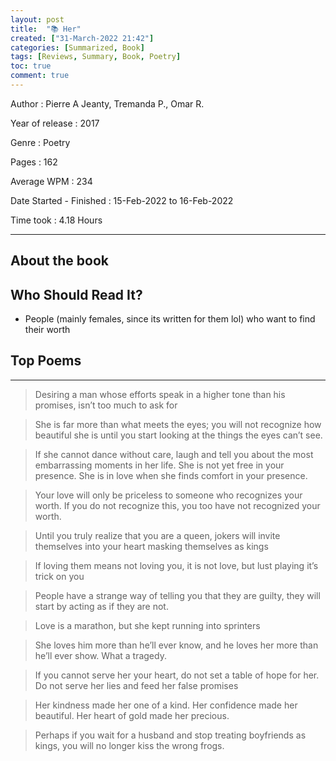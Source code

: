 ```yaml
---
layout: post
title:  "📚 Her"
created: ["31-March-2022 21:42"]
categories: [Summarized, Book]
tags: [Reviews, Summary, Book, Poetry]
toc: true
comment: true
---
```


Author
: Pierre A Jeanty, Tremanda P., Omar R.

Year of release
: 2017

Genre
: Poetry 

Pages
: 162

Average WPM
: 234

Date Started - Finished
: 15-Feb-2022 to 16-Feb-2022

Time took
: 4.18 Hours

---

## About the book
## Who Should Read It?
- People (mainly females, since its written for them lol) who want to find their worth

## Top Poems
---

>	Desiring a man
	whose efforts speak
	in a higher tone
	than his promises,
	isn’t too much to ask for


>	She is far more than
	what meets the eyes;
	you will not recognize
	how beautiful she is
	until you start looking
	at the things the eyes can’t see.


>	If she cannot dance without care,
	laugh and tell you about the most
	embarrassing moments in her life.
	She is not yet free in your presence.
	She is in love when she finds comfort
	in your presence.

>	Your love
	will only
	be priceless
	to someone
	who recognizes
	your worth.
	If you
	do not
	recognize this,
	you too
	have not
	recognized your worth.

>	Until you truly realize
	that you are a queen,
	jokers will invite themselves
	into your heart masking themselves as kings

>	If loving them means
	not loving you,
	it is not love,
	but lust playing
	it’s trick on you

>	People have a strange way
	of telling you that they are guilty,
	they will start by acting as if they are not.

>	Love is a marathon,
	but she kept running into sprinters

>	She loves him
	more than he’ll ever know,
	and he loves her
	more than he’ll ever show.
	What a tragedy.

>	If you cannot serve her your heart,
	do not set a table of hope for her.
	Do not serve her lies and
	feed her false promises

>	Her kindness made her one of a kind.
	Her confidence made her beautiful.
	Her heart of gold made her precious.

>	Perhaps if you wait
	for a husband
	and stop treating
	boyfriends as kings,
	you will no longer kiss the wrong frogs.
